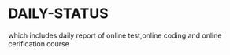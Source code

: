 # DAILY-STATUS
which includes daily report of online test,online coding and online cerification course 
